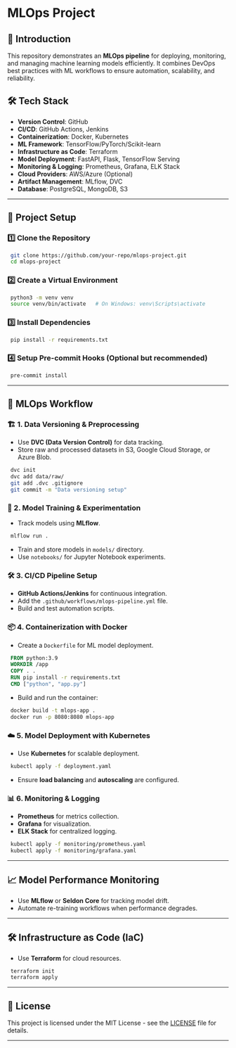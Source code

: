 # MLOps Project

## 📌 Introduction
This repository demonstrates an **MLOps pipeline** for deploying, monitoring, and managing machine learning models efficiently. It combines DevOps best practices with ML workflows to ensure automation, scalability, and reliability.

## 🛠️ Tech Stack
- **Version Control**: GitHub
- **CI/CD**: GitHub Actions, Jenkins
- **Containerization**: Docker, Kubernetes
- **ML Framework**: TensorFlow/PyTorch/Scikit-learn
- **Infrastructure as Code**: Terraform
- **Model Deployment**: FastAPI, Flask, TensorFlow Serving
- **Monitoring & Logging**: Prometheus, Grafana, ELK Stack
- **Cloud Providers**: AWS/Azure (Optional)
- **Artifact Management**: MLflow, DVC
- **Database**: PostgreSQL, MongoDB, S3

---

## 🔧 Project Setup

### 1️⃣ Clone the Repository
```sh
 git clone https://github.com/your-repo/mlops-project.git
 cd mlops-project
```

### 2️⃣ Create a Virtual Environment
```sh
 python3 -m venv venv
 source venv/bin/activate   # On Windows: venv\Scripts\activate
```

### 3️⃣ Install Dependencies
```sh
 pip install -r requirements.txt
```

### 4️⃣ Setup Pre-commit Hooks (Optional but recommended)
```sh
 pre-commit install
```

---

## 🚀 MLOps Workflow

### 🏗️ 1. Data Versioning & Preprocessing
- Use **DVC (Data Version Control)** for data tracking.
- Store raw and processed datasets in S3, Google Cloud Storage, or Azure Blob.
```sh
 dvc init
 dvc add data/raw/
 git add .dvc .gitignore
 git commit -m "Data versioning setup"
```

### 🤖 2. Model Training & Experimentation
- Track models using **MLflow**.
```sh
 mlflow run .
```
- Train and store models in `models/` directory.
- Use `notebooks/` for Jupyter Notebook experiments.

### 🛠️ 3. CI/CD Pipeline Setup
- **GitHub Actions/Jenkins** for continuous integration.
- Add the `.github/workflows/mlops-pipeline.yml` file.
- Build and test automation scripts.

### 📦 4. Containerization with Docker
- Create a `Dockerfile` for ML model deployment.
```Dockerfile
 FROM python:3.9
 WORKDIR /app
 COPY . .
 RUN pip install -r requirements.txt
 CMD ["python", "app.py"]
```
- Build and run the container:
```sh
 docker build -t mlops-app .
 docker run -p 8080:8080 mlops-app
```

### ☁️ 5. Model Deployment with Kubernetes
- Use **Kubernetes** for scalable deployment.
```sh
 kubectl apply -f deployment.yaml
```
- Ensure **load balancing** and **autoscaling** are configured.

### 📊 6. Monitoring & Logging
- **Prometheus** for metrics collection.
- **Grafana** for visualization.
- **ELK Stack** for centralized logging.
```sh
 kubectl apply -f monitoring/prometheus.yaml
 kubectl apply -f monitoring/grafana.yaml
```

---

## 📈 Model Performance Monitoring
- Use **MLflow** or **Seldon Core** for tracking model drift.
- Automate re-training workflows when performance degrades.

---

## 🛠️ Infrastructure as Code (IaC)
- Use **Terraform** for cloud resources.
```sh
 terraform init
 terraform apply
```

---

## 📝 License
This project is licensed under the MIT License - see the [LICENSE](LICENSE) file for details.

---

